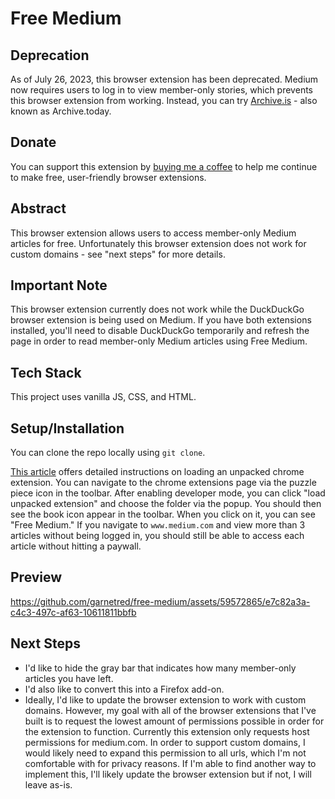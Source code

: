# Free Medium

## Deprecation
As of July 26, 2023, this browser extension has been deprecated. Medium now requires users to log in to view member-only stories, which prevents this browser extension from working. Instead, you can try [Archive.is](http://archive.is) - also known as Archive.today.

## Donate 
You can support this extension by [buying me a coffee](https://www.buymeacoffee.com/decemberthedeveloper) to help me continue to make free, user-friendly browser extensions.

## Abstract
This browser extension allows users to access member-only Medium articles for free. Unfortunately this browser extension does not work for custom domains - see "next steps" for more details. 

## Important Note 
This browser extension currently does not work while the DuckDuckGo browser extension is being used on Medium. If you have both extensions installed, you'll need to disable DuckDuckGo temporarily and refresh the page in order to read member-only Medium articles using Free Medium. 

## Tech Stack
This project uses vanilla JS, CSS, and HTML. 

## Setup/Installation
You can clone the repo locally using `git clone`. 

[This article](https://developer.chrome.com/docs/extensions/mv3/getstarted/development-basics/#load-unpacked) offers detailed instructions on loading an unpacked chrome extension. You can navigate to the chrome extensions page via the puzzle piece icon in the toolbar. After enabling developer mode, you can click "load unpacked extension" and choose the folder via the popup. You should then see the book icon appear in the toolbar. When you click on it, you can see "Free Medium." If you navigate to `www.medium.com` and view more than 3 articles without being logged in, you should still be able to access each article without hitting a paywall. 

## Preview



https://github.com/garnetred/free-medium/assets/59572865/e7c82a3a-c4c3-497c-af63-10611811bbfb



## Next Steps
- I'd like to hide the gray bar that indicates how many member-only articles you have left. 
- I'd also like to convert this into a Firefox add-on. 
- Ideally, I'd like to update the browser extension to work with custom domains. However, my goal with all of the browser extensions that I've built is to request the lowest amount of permissions possible in order for the extension to function. Currently this extension only requests host permissions for medium.com. In order to support custom domains, I would likely need to expand this permission to all urls, which I'm not comfortable with for privacy reasons. If I'm able to find another way to implement this, I'll likely update the browser extension but if not, I will leave as-is.



